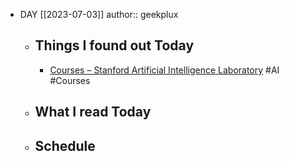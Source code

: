 - DAY [[2023-07-03]]
  author:: geekplux
	- ## Things I found out Today
		- [Courses – Stanford Artificial Intelligence Laboratory](https://ai.stanford.edu/courses/) #AI #Courses
	- ## What I read Today
	- ## Schedule